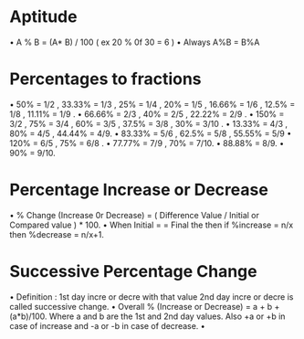 # Aptitude

<!--  Percentages -->
•	A % B = (A* B) / 100    ( ex 20 % 0f 30 = 6 )
•	Always  A%B = B%A
# Percentages to fractions
•	50% = 1/2 ,   33.33% = 1/3 ,  25% = 1/4 ,  20% = 1/5 , 16.66% = 1/6 , 
12.5% = 1/8 ,  11.11% = 1/9 .
•	66.66% = 2/3 ,  40% = 2/5  ,  22.22% = 2/9 .
•	150% = 3/2 , 75% = 3/4 , 60% = 3/5 ,  37.5% = 3/8 , 30% = 3/10 .
•	13.33% = 4/3 , 80% = 4/5 , 44.44% = 4/9.
•	83.33% = 5/6 ,  62.5% = 5/8 ,  55.55% = 5/9
•	120% = 6/5 , 75% = 6/8 .
•	77.77% = 7/9 , 70% = 7/10.
•	88.88% = 8/9.
•	90% = 9/10.
# Percentage Increase or Decrease
•	% Change (Increase 0r Decrease) = ( Difference Value  /  Initial or Compared value ) * 100.
•	When Initial  = = Final the then if  %increase = n/x then %decrease = n/x+1.
# Successive Percentage Change
•	Definition : 1st day incre or decre with that value 2nd day incre or decre is called successive change.
•	Overall % (Increase or Decrease) = a + b + (a*b)/100. Where a and b are the 1st and 2nd day values. Also +a or +b in case of increase and -a or -b in case of decrease.
•   


